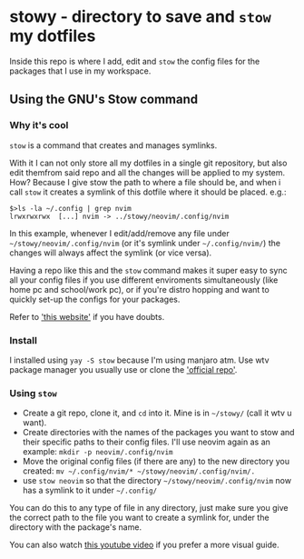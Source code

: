 # stowy - directory to save and `stow` my dotfiles

Inside this repo is where I add, edit and `stow` the config files for the packages that I use in my workspace.

## Using the GNU's Stow command

### Why it's cool

`stow` is a command that creates and manages symlinks.

With it I can not only store all my dotfiles in a single git repository, but also edit themfrom said repo and all the changes will be applied to my system.
How? Because I give stow the path to where a file should be, and when i call `stow` it creates a symlink of this dotfile where it should be placed. e.g.:
 ``` 
$>ls -la ~/.config | grep nvim 
lrwxrwxrwx  [...] nvim -> ../stowy/neovim/.config/nvim
```
In this example, whenever I edit/add/remove any file under `~/stowy/neovim/.config/nvim` (or it's symlink under `~/.config/nvim/`) the changes will always affect the symlink (or vice versa).

Having a repo like this and the `stow` command makes it super easy to sync all your config files if you use different enviroments simultaneously (like home pc and school/work pc), or if you're distro hopping and want to quickly set-up the configs for your packages.

Refer to ['this website'](https://www.gnu.org/software/stow/) if you have doubts.

### Install

I installed using `yay -S stow` because I'm using manjaro atm.
Use wtv package manager you usually use or clone the ['official repo'](https://git.savannah.gnu.org/git/stow.git).

### Using `stow`

* Create a git repo, clone it, and `cd` into it. Mine is in `~/stowy/` (call it wtv u want).
* Create directories with the names of the packages you want to stow and their specific paths to their config files. I'll use neovim again as an example:
`mkdir -p neovim/.config/nvim`
* Move the original config files (if there are any) to the new directory you created:
`mv ~/.config/nvim/* ~/stowy/neovim/.config/nvim/.`
* use `stow neovim` so that the directory `~/stowy/neovim/.config/nvim` now has a symlink to it under `~/.config/`

You can do this to any type of file in any directory, just make sure you give the correct path to the file you want to create a symlink for, under the directory with the package's name.

You can also watch [this youtube video](https://www.youtube.com/watch?v=NoFiYOqnC4o) if you prefer a more visual guide.
